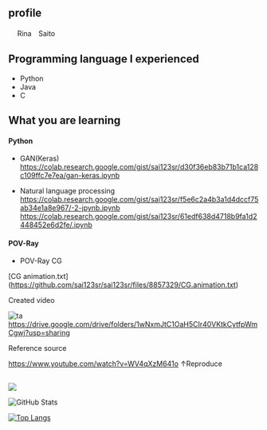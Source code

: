 ## profile

　 Rina　Saito

## Programming language I experienced
   - Python
   - Java
   - C

## What you are learning
#### Python
<!-- 大学で学んでいるもの、まだ成果物を入れれていない -->
- GAN(Keras)
https://colab.research.google.com/gist/sai123sr/d30f36eb83b71b1ca128c109ffc7e7ea/gan-keras.ipynb

- Natural language processing
https://colab.research.google.com/gist/sai123sr/f5e6c2a4b3a1d4dccf75ab34e1a8e967/-2-jpynb.ipynb
https://colab.research.google.com/gist/sai123sr/61edf638d4718b9fa1d2448452e6d2fe/.ipynb


#### POV-Ray
- POV-Ray CG
<!--- POV-Rayで作成した画像を動画化する
 　　　https://www.youtube.com/watch?v=WV4qXzM641o　の動画の作成--->
[CG animation.txt]
(https://github.com/sai123sr/sai123sr/files/8857329/CG.animation.txt)

Created video

![ta](https://user-images.githubusercontent.com/106720533/172506702-0dac6e45-c51f-4407-a35d-25771c45f35e.png)
https://drive.google.com/drive/folders/1wNxmJtC1OaH5CIr40VKtkCytfpWmCgwj?usp=sharing

Reference source

https://www.youtube.com/watch?v=WV4qXzM641o
↑Reproduce

##
<!-- コントリビューション数のグラフ　[1]-->
![](https://github-profile-summary-cards.vercel.app/api/cards/profile-details?username=sai123sr&theme=vue)

<!-- リポジトリステータス   commit数やPR数　[1]-->
![GitHub Stats](https://github-readme-stats.vercel.app/api?username=sai123sr&show_icons=true)

<!-- [2]
[![hogehoge's github stats](https://github-readme-stats.vercel.app/api?username=sai123sr&hide=contribs&count_private=true&show_icons=true&theme=tokyonight)](https://github.com/sai123sr/)
-->

<!-- ソースコード統計 言語の割合　[1]-->
[![Top Langs](https://github-readme-stats.vercel.app/api/top-langs/?username=sai123sr&layout=compact&langs_count=6)](https://github.com/anuraghazra/github-readme-stats)

<!-- [2]
[![Top used Langs](https://github-readme-stats.vercel.app/api/top-langs/?username=sai123sr&layout=compact&theme=tokyonight)](https://github.com/sai123sr/)
-->

<!--- 参考サイト
https://blog.cntlog.net/archives/4376　[1]
https://blog.ue-y.me/github_profile_design/　[2]
--->


<!---
sai123sr/sai123sr is a ✨ special ✨ repository because its `README.md` (this file) appears on your GitHub profile.
You can click the Preview link to take a look at your changes.
--->
